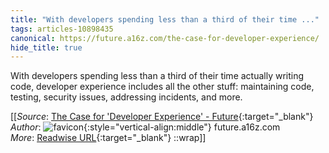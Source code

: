 ```yaml
---
title: "With developers spending less than a third of their time ..."
tags: articles-10898435
canonical: https://future.a16z.com/the-case-for-developer-experience/
hide_title: true
---
```


With developers spending less than a third of their time actually writing code, developer experience includes all the other stuff: maintaining code, testing, security issues, addressing incidents, and more.


[[_Source_: [The Case for 'Developer Experience' - Future](https://future.a16z.com/the-case-for-developer-experience/){:target="_blank"}<br>
_Author_: ![favicon](https://s2.googleusercontent.com/s2/favicons?domain=future.a16z.com){:style="vertical-align:middle"} future.a16z.com<br>
_More_: [Readwise URL](https://readwise.io/open/225830525){:target="_blank"}
::wrap]]